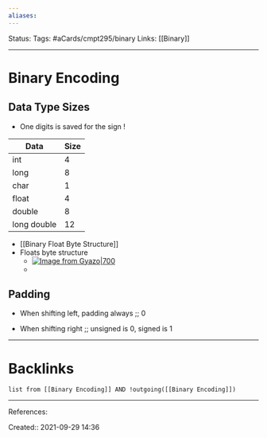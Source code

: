 ```yaml
---
aliases:
---
```

Status:
Tags: #aCards/cmpt295/binary 
Links: [[Binary]]
___

# Binary Encoding

## Data Type Sizes
- One digits is saved for the sign !

| Data        | Size |
| ----------- | ---- |
| int         | 4    |
| long        | 8    |
| char        | 1    |
| float       | 4    |
| double      | 8    |
| long double | 12   |
- [[Binary Float Byte Structure]]
- Floats byte structure
	- [![Image from Gyazo|700](https://i.gyazo.com/a976e15b77e3e7fd2702210d054a529e.png)](https://gyazo.com/a976e15b77e3e7fd2702210d054a529e)
	-

## Padding
- When shifting left, padding always ;;  0
<!--SR:!2022-02-18,2,150-->
- When shifting right ;; unsigned is 0, signed is 1
<!--SR:!2022-02-18,2,150-->
___

# Backlinks
```dataview
list from [[Binary Encoding]] AND !outgoing([[Binary Encoding]])
```
___
References:

Created:: 2021-09-29 14:36
